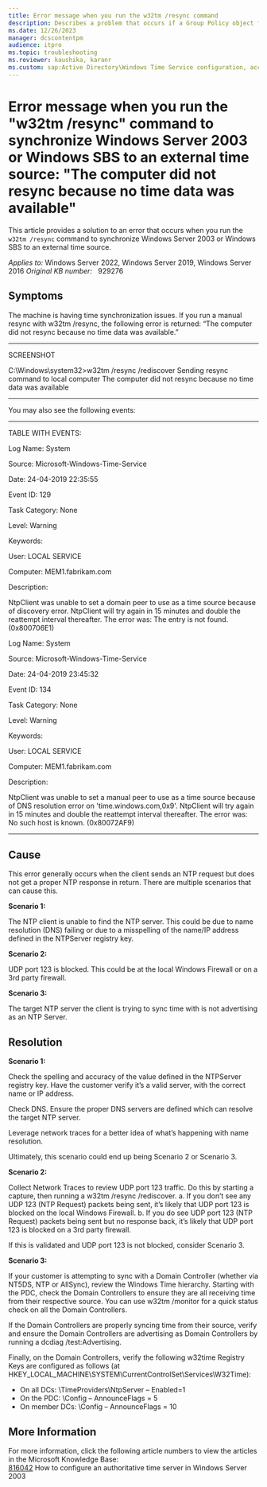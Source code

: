```yaml
---
title: Error message when you run the w32tm /resync command
description: Describes a problem that occurs if a Group Policy object for a Windows Time Service object is configured incorrectly.
ms.date: 12/26/2023
manager: dcscontentpm
audience: itpro
ms.topic: troubleshooting
ms.reviewer: kaushika, karanr
ms.custom: sap:Active Directory\Windows Time Service configuration, accuracy, and synchronization, csstroubleshoot
---
```

# Error message when you run the "w32tm /resync" command to synchronize Windows Server 2003 or Windows SBS to an external time source: "The computer did not resync because no time data was available"

This article provides a solution to an error that occurs when you run the `w32tm /resync` command to synchronize Windows Server 2003 or Windows SBS to an external time source.

_Applies to:_ Windows Server 2022, Windows Server 2019, Windows Server 2016
_Original KB number:_ &nbsp; 929276

## Symptoms

The machine is having time synchronization issues. If you run a manual resync with w32tm /resync, the following error is returned: “The computer did not resync because no time data was available.”

------------------------------------------------------------------------------------------------------------
SCREENSHOT 

C:\Windows\system32>w32tm /resync /rediscover
Sending resync command to local computer
The computer did not resync because no time data was available

------------------------------------------------------------------------------------------------------------

You may also see the following events:

------------------------------------------------------------------------------------------------------------
TABLE WITH EVENTS: 

Log Name: System

Source: Microsoft-Windows-Time-Service

Date: 24-04-2019 22:35:55

Event ID: 129

Task Category: None

Level: Warning

Keywords:

User: LOCAL SERVICE

Computer: MEM1.fabrikam.com

Description:

NtpClient was unable to set a domain peer to use as a time source because of discovery error. NtpClient will try again in 15 minutes and double the reattempt interval thereafter. The error was: The entry is not found. (0x800706E1)

Log Name: System

Source: Microsoft-Windows-Time-Service

Date: 24-04-2019 23:45:32

Event ID: 134

Task Category: None

Level: Warning

Keywords:

User: LOCAL SERVICE

Computer: MEM1.fabrikam.com

Description:

NtpClient was unable to set a manual peer to use as a time source because of DNS resolution error on 'time.windows.com,0x9'. NtpClient will try again in 15 minutes and double the reattempt interval thereafter. The error was: No such host is known. (0x80072AF9)

------------------------------------------------------------------------------------------------------------

## Cause

This error generally occurs when the client sends an NTP request but does not get a proper NTP response in return. There are multiple scenarios that can cause this.

**Scenario 1:**

The NTP client is unable to find the NTP server. This could be due to name resolution (DNS) failing or due to a misspelling of the name/IP address defined in the NTPServer registry key.

**Scenario 2:**

UDP port 123 is blocked. This could be at the local Windows Firewall or on a 3rd party firewall.

**Scenario 3:**

The target NTP server the client is trying to sync time with is not advertising as an NTP Server.


## Resolution


**Scenario 1:**

Check the spelling and accuracy of the value defined in the NTPServer registry key. Have the customer verify it’s a valid server, with the correct name or IP address.

Check DNS. Ensure the proper DNS servers are defined which can resolve the target NTP server.

Leverage network traces for a better idea of what’s happening with name resolution.

Ultimately, this scenario could end up being Scenario 2 or Scenario 3.

**Scenario 2:**

Collect Network Traces to review UDP port 123 traffic. Do this by starting a capture, then running a w32tm /resync /rediscover.
a. If you don’t see any UDP 123 (NTP Request) packets being sent, it’s likely that UDP port 123 is blocked on the local Windows Firewall.
b. If you do see UDP port 123 (NTP Request) packets being sent but no response back, it’s likely that UDP port 123 is blocked on a 3rd party firewall.

If this is validated and UDP port 123 is not blocked, consider Scenario 3.

**Scenario 3:**

If your customer is attempting to sync with a Domain Controller (whether via NT5DS, NTP or AllSync), review the Windows Time hierarchy. Starting with the PDC, check the Domain Controllers to ensure they are all receiving time from their respective source. You can use w32tm /monitor for a quick status check on all the Domain Controllers.

If the Domain Controllers are properly syncing time from their source, verify and ensure the Domain Controllers are advertising as Domain Controllers by running a dcdiag /test:Advertising.

Finally, on the Domain Controllers, verify the following w32time Registry Keys are configured as follows (at HKEY_LOCAL_MACHINE\SYSTEM\CurrentControlSet\Services\W32Time):
- On all DCs: \TimeProviders\NtpServer – Enabled=1
- On the PDC: \Config – AnnounceFlags = 5
- On member DCs: \Config – AnnounceFlags = 10


## More Information

For more information, click the following article numbers to view the articles in the Microsoft Knowledge Base:  
[816042](configure-authoritative-time-server.md) How to configure an authoritative time server in Windows Server 2003
